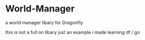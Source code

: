 # World-Manager
a world manager libary for Dragonfly


this is not a full on libary just an example i made learning df / go
